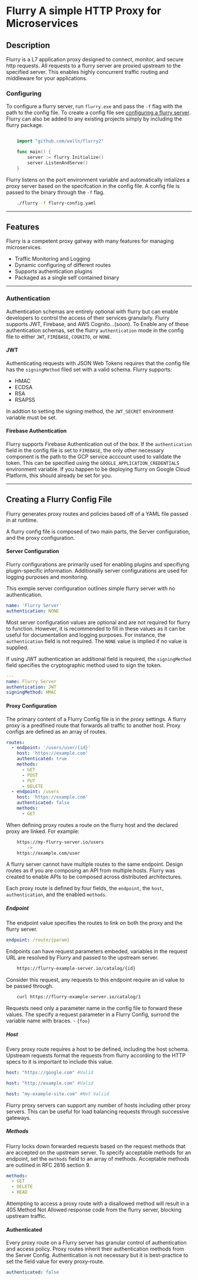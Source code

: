 # Flurry A simple HTTP Proxy for Microservices

## Description

Flurry is a L7 application proxy designed to connect, monitor, and secure http requests. All requests to a flurry server are proxied upstream to the specified server. This enables highly concurrent traffic routing and middleware for your applications.

### Configuring

To configure a flurry server, run `flurry.exe` and pass the `-f` flag with the path to the config file. To create a config file see [configuring a flurry server](#creating-a-flurry-config-file). Flurry can also be added to any existing projects simply by including the flurry package.

```go

    import "github.com/walln/flurry2"

    func main() {
        server := flurry.Initialize()
	    server.ListenAndServe()
    }
```

Flurry listens on the port environment variable and automatically intializes a proxy server based on the specifcation in the config file. A config file is passed to the binary through the `-f` flag.

```bash
    ./flurry -f flurry-config.yaml
```

---

## Features

Flurry is a competent proxy gatway with many features for managing microservices.

- Traffic Monitoring and Logging
- Dynamic configuring of different routes
- Supports authentication plugins
- Packaged as a single self contained binary

---

### Authentication

Authentication schemas are entirely optional with flurry but can enable developers to control the access of their services granularly.
Flurry supports JWT, Firebase, and AWS Cognito...(soon). To Enable any of these authentication schemas, set the flurry `authentication` mode in the config file to either `JWT`, `FIREBASE`, `COGNITO`, or `NONE`.

#### JWT

Authenticating requests with JSON Web Tokens requires that the config file has the `signingMethod` filed set with a valid schema. Flurry supports:

- HMAC
- ECDSA
- RSA
- RSAPSS

In addtion to setting the signing method, the `JWT_SECRET` environment variable must be set.

#### Firebase Authentication

Flurry supports Firebase Authentication out of the box. If the `authentication` field in the config file is set to `FIREBASE`, the only other necessary component is the path to the GCP service acccount used to validate the token. This can be specified using the `GOOGLE_APPLICATION_CREDENTIALS` environment variable. If you happen to be deploying flurry on Google Cloud Platform, this should already be set for you.

---

## Creating a Flurry Config File

Flurry generates proxy routes and policies based off of a YAML file passed in at runtime.

A flurry config file is composed of two main parts, the Server configuration, and the proxy configuration.

#### Server Configuration

Flurry configurations are primarily used for enabling plugins and specifiyng plugin-specific information. Additionally server configurations are used for logging purposes and monitoring.

This exmple server configuration outlines simple flurry server with no authentication.

```yaml
name: 'Flurry Server'
authentication: NONE
```

Most server configuration values are optional and are not required for flurry to function. However, it is recommended to fill in these values as it can be useful for documentation and logging purposes. For instance, the `authentication` field is not required. The `NONE` value is implied if no value is supplied.

If using JWT authentication an additional field is required, the `signingMethod` field specifies the cryptographic method used to sign the token.

```yaml
---
name: Flurry Server
authentication: JWT
signingMethod: HMAC
```

#### Proxy Configuration

The primary content of a Flurry Config file is in the proxy settings. A flurry proxy is a predfined route that forwards all traffic to another host. Proxy configs are defined as an array of routes.

```yaml
routes:
  - endpoint: '/users/user/{id}'
    host: 'https://example.com'
    authenticated: true
    methods:
      - GET
      - POST
      - PUT
      - DELETE
  - endpoint: /users
    host: 'https://example.com'
    authenticated: false
    methods:
      - GET
```

When defining proxy routes a route on the flurry host and the declared proxy are linked. For example:

```bash
    https://my-flurry-server.io/users
        ->
    https://example.com/user
```

A flurry server cannot have multiple routes to the same endpoint. Design routes as if you are composing an API from multiple hosts. Flurry was created to enable APIs to be composed across distributed architectures.

Each proxy route is defined by four fields, the `endpoint`, the `host`, `authentication`, and the enabled `methods`.

##### Endpoint

The endpoint value specifies the routes to link on both the proxy and the flurry server.

```yaml
endpoint: /route/{param}
```

Endpoints can have request parameters embeded, variables in the request URL are resolved by Flurry and passed to the upstream server.

```bash
    https://flurry-example-server.io/catalog/{id}
```

Consider this request, any requests to this endpoint require an id value to be passed through.

```bash
    curl https://flurry-example-server.io/catalog/1
```

Requests need only a parameter name in the config file to forward these values. The specify a request parameter in a Flurry Config, surrond the variable name with braces. - `{foo}`

##### Host

Every proxy route requires a host to be defined, including the host schema. Upstream requests format the requests from flurry according to the HTTP specs to it is important to include this value.

```yaml
host: "https://google.com" #Valid

host: "http://example.com" #Valid

host: "my-example-site.com" #Not Valiid
```

Flurry proxy servers can support any number of hosts including other proxy servers. This can be useful for load balancing requests through successive gateways.

##### Methods

Flurry locks down forwarded requests based on the request methods that are accepted on the upstream server. To specify acceptable methods for an endpoint, set the `methods` field to an array of methods. Acceptable methods are outlined in RFC 2616 section 9.

```yaml
methods:
  - GET
  - DELETE
  - HEAD
```

Attempting to access a proxy route with a disallowed method will result in a 405 Method Not Allowed response code from the flurry server, blocking upstream traffic.

#### Authenticated

Every proxy route on a Flurry server has granular control of authentication and access policy. Proxy routes inherit their authentication methods from the Server Config. Authentication is not necessary but it is best-practice to set the field value for every proxy-route.

```yaml
authenticated: false
```
